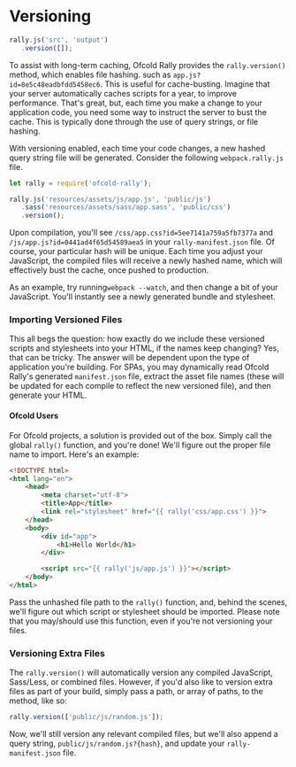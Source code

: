 # Versioning

```js
rally.js('src', 'output')
   .version([]);
```

To assist with long-term caching, Ofcold Rally provides the `rally.version()` method, which enables file hashing. such as `app.js?id=8e5c48eadbfdd5458ec6`. This is useful for cache-busting. Imagine that your server automatically caches scripts for a year, to improve performance. That's great, but, each time you make a change to your application code, you need some way to instruct the server to bust the cache. This is typically done through the use of query strings, or file hashing.

With versioning enabled, each time your code changes, a new hashed query  string file will be generated. Consider the following `webpack.rally.js` file.

```js
let rally = require('ofcold-rally');

rally.js('resources/assets/js/app.js', 'public/js')
   .sass('resources/assets/sass/app.sass', 'public/css')
   .version();
```

Upon compilation, you'll see `/css/app.css?id=5ee7141a759a5fb7377a` and `/js/app.js?id=0441ad4f65d54589aea5` in your `rally-manifest.json` file. Of course, your particular hash will be unique. Each time you adjust your JavaScript, the compiled files will receive a newly hashed name, which will effectively bust the cache, once pushed to production.

As an example, try running`webpack --watch`, and then change a bit of your JavaScript. You'll instantly see a newly generated bundle and stylesheet.

### Importing Versioned Files

This all begs the question: how exactly do we include these versioned scripts and stylesheets into your HTML, if the names keep changing? Yes, that can be tricky. The answer will be dependent upon the type of application you're building. For SPAs, you may dynamically read Ofcold Rally's generated `manifest.json` file, extract the asset file names \(these will be updated for each compile to reflect the new versioned file\), and then generate your HTML.

#### Ofcold Users

For Ofcold projects, a solution is provided out of the box. Simply call the global `rally()` function, and you're done! We'll figure out the proper file name to import. Here's an example:

```html
<!DOCTYPE html>
<html lang="en">
    <head>
        <meta charset="utf-8">
        <title>App</title>
        <link rel="stylesheet" href="{{ rally('css/app.css') }}">
    </head>
    <body>
        <div id="app">
            <h1>Hello World</h1>
        </div>

        <script src="{{ rally('js/app.js') }}"></script>
    </body>
</html>
```

Pass the unhashed file path to the `rally()` function, and, behind the scenes, we'll figure out which script or stylesheet should be imported. Please note that you may/should use this function, even if you're not versioning your files.


### Versioning Extra Files

The `rally.version()` will automatically version any compiled JavaScript, Sass/Less, or combined files. However, if you'd also like to version extra files as part of your build, simply pass a path, or array of paths, to the method, like so:

```js
rally.version(['public/js/random.js']);
```

Now, we'll still version any relevant compiled files, but we'll also append a query string, `public/js/random.js?{hash}`, and update your `rally-manifest.json` file.
